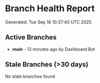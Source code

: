 # Branch Health Report
Generated: Tue Sep 16 10:37:40 UTC 2025

## Active Branches
- **main** - 13 minutes ago by Dashboard Bot

## Stale Branches (>30 days)
No stale branches found
